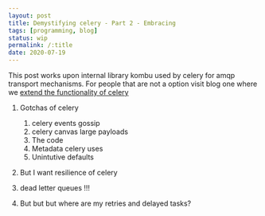 ```yaml
---
layout: post
title: Demystifying celery - Part 2 - Embracing
tags: [programming, blog]
status: wip
permalink: /:title
date: 2020-07-19
---
```


This post works upon internal library kombu used by celery for amqp transport mechanisms. For people that are not a option visit blog one where we [extend the functionality of celery](/blog/demystifying-celery-part-1-customizing)

1. Gotchas of celery
	1. celery events gossip
	2. celery canvas large payloads
	3. The code
	4. Metadata celery uses
	5. Unintutive defaults

2. But I want resilience of celery
3. dead letter queues !!!
4. But but but where are my retries and delayed tasks?
